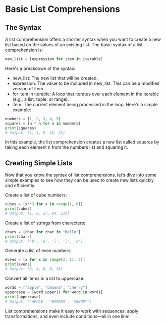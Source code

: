 # Basic List Comprehensions

## The Syntax
A list comprehension offers a shorter syntax when you want to create a new list based on the values of an existing list. The basic syntax of a list comprehension is:
```python
new_list = [expression for item in iterable]
```
Here's a breakdown of the syntax:

- new_list: The new list that will be created.
- expression: The value to be included in new_list. This can be a modified version of item.
- for item in iterable: A loop that iterates over each element in the iterable (e.g., a list, tuple, or range).
- item: The current element being processed in the loop.
Here's a simple example:
```python
numbers = [1, 2, 3, 4, 5]
squares = [n * n for n in numbers]
print(squares)
# Output: [1, 4, 9, 16, 25]
```
In this example, the list comprehension creates a new list called squares by taking each element n from the numbers list and squaring it.

## Creating Simple Lists

Now that you know the syntax of list comprehensions, let’s dive into some simple examples to see how they can be used to create new lists quickly and efficiently.

Create a list of cube numbers:
```python
cubes = [x**3 for x in range(1, 6)]
print(cubes)
# Output: [1, 8, 27, 64, 125]
```
Create a list of strings from characters:
```python
chars = [char for char in "hello"]
print(chars)
# Output: ['h', 'e', 'l', 'l', 'o']
```
Generate a list of even numbers:
```python
evens = [x for x in range(2, 11, 2)]
print(evens)
# Output: [2, 4, 6, 8, 10]
```
Convert all items in a list to uppercase:
```python
words = ["apple", "banana", "cherry"]
uppercase = [word.upper() for word in words]
print(uppercase)
# Output: ['APPLE', 'BANANA', 'CHERRY']
```
List comprehensions make it easy to work with sequences, apply transformations, and even include conditions—all in one line!

